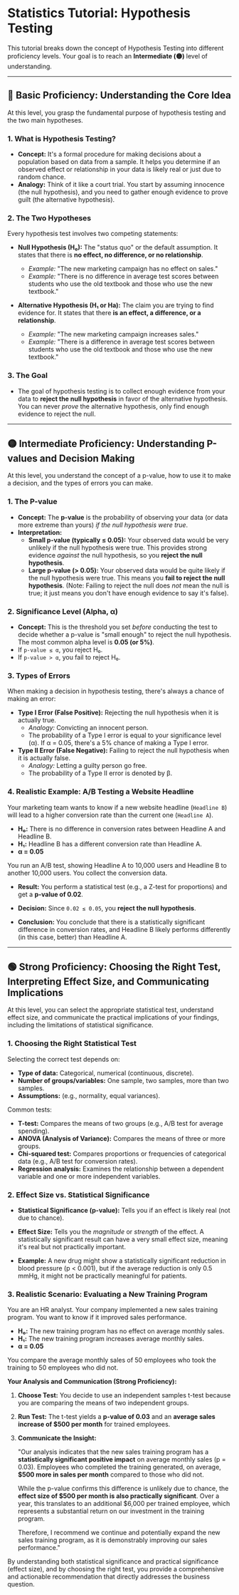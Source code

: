 # Statistics Tutorial: Hypothesis Testing

This tutorial breaks down the concept of Hypothesis Testing into different proficiency levels. Your goal is to reach an **Intermediate (🟡)** level of understanding.

---

## 🔵 Basic Proficiency: Understanding the Core Idea

At this level, you grasp the fundamental purpose of hypothesis testing and the two main hypotheses.

### 1. What is Hypothesis Testing?

*   **Concept:** It's a formal procedure for making decisions about a population based on data from a sample. It helps you determine if an observed effect or relationship in your data is likely real or just due to random chance.
*   **Analogy:** Think of it like a court trial. You start by assuming innocence (the null hypothesis), and you need to gather enough evidence to prove guilt (the alternative hypothesis).

### 2. The Two Hypotheses

Every hypothesis test involves two competing statements:

*   **Null Hypothesis (H₀):** The "status quo" or the default assumption. It states that there is **no effect, no difference, or no relationship**.
    *   *Example:* "The new marketing campaign has no effect on sales."
    *   *Example:* "There is no difference in average test scores between students who use the old textbook and those who use the new textbook."

*   **Alternative Hypothesis (H₁ or Ha):** The claim you are trying to find evidence for. It states that there **is an effect, a difference, or a relationship**.
    *   *Example:* "The new marketing campaign increases sales."
    *   *Example:* "There is a difference in average test scores between students who use the old textbook and those who use the new textbook."

### 3. The Goal

*   The goal of hypothesis testing is to collect enough evidence from your data to **reject the null hypothesis** in favor of the alternative hypothesis. You can never *prove* the alternative hypothesis, only find enough evidence to reject the null.

---

## 🟡 Intermediate Proficiency: Understanding P-values and Decision Making

At this level, you understand the concept of a p-value, how to use it to make a decision, and the types of errors you can make.

### 1. The P-value

*   **Concept:** The **p-value** is the probability of observing your data (or data more extreme than yours) *if the null hypothesis were true*.
*   **Interpretation:**
    *   **Small p-value (typically ≤ 0.05):** Your observed data would be very unlikely if the null hypothesis were true. This provides strong evidence *against* the null hypothesis, so you **reject the null hypothesis**.
    *   **Large p-value (> 0.05):** Your observed data would be quite likely if the null hypothesis were true. This means you **fail to reject the null hypothesis**. (Note: Failing to reject the null does *not* mean the null is true; it just means you don't have enough evidence to say it's false).

### 2. Significance Level (Alpha, α)

*   **Concept:** This is the threshold you set *before* conducting the test to decide whether a p-value is "small enough" to reject the null hypothesis. The most common alpha level is **0.05 (or 5%)**.
*   If `p-value ≤ α`, you reject H₀.
*   If `p-value > α`, you fail to reject H₀.

### 3. Types of Errors

When making a decision in hypothesis testing, there's always a chance of making an error:

*   **Type I Error (False Positive):** Rejecting the null hypothesis when it is actually true.
    *   *Analogy:* Convicting an innocent person.
    *   The probability of a Type I error is equal to your significance level (α). If α = 0.05, there's a 5% chance of making a Type I error.
*   **Type II Error (False Negative):** Failing to reject the null hypothesis when it is actually false.
    *   *Analogy:* Letting a guilty person go free.
    *   The probability of a Type II error is denoted by β.

### 4. Realistic Example: A/B Testing a Website Headline

Your marketing team wants to know if a new website headline (`Headline B`) will lead to a higher conversion rate than the current one (`Headline A`).

*   **H₀:** There is no difference in conversion rates between Headline A and Headline B.
*   **H₁:** Headline B has a different conversion rate than Headline A.
*   **α = 0.05**

You run an A/B test, showing Headline A to 10,000 users and Headline B to another 10,000 users. You collect the conversion data.

*   **Result:** You perform a statistical test (e.g., a Z-test for proportions) and get a **p-value of 0.02**.

*   **Decision:** Since `0.02 ≤ 0.05`, you **reject the null hypothesis**.

*   **Conclusion:** You conclude that there is a statistically significant difference in conversion rates, and Headline B likely performs differently (in this case, better) than Headline A.

---

## 🟢 Strong Proficiency: Choosing the Right Test, Interpreting Effect Size, and Communicating Implications

At this level, you can select the appropriate statistical test, understand effect size, and communicate the practical implications of your findings, including the limitations of statistical significance.

### 1. Choosing the Right Statistical Test

Selecting the correct test depends on:

*   **Type of data:** Categorical, numerical (continuous, discrete).
*   **Number of groups/variables:** One sample, two samples, more than two samples.
*   **Assumptions:** (e.g., normality, equal variances).

Common tests:
*   **T-test:** Compares the means of two groups (e.g., A/B test for average spending).
*   **ANOVA (Analysis of Variance):** Compares the means of three or more groups.
*   **Chi-squared test:** Compares proportions or frequencies of categorical data (e.g., A/B test for conversion rates).
*   **Regression analysis:** Examines the relationship between a dependent variable and one or more independent variables.

### 2. Effect Size vs. Statistical Significance

*   **Statistical Significance (p-value):** Tells you if an effect is likely real (not due to chance).
*   **Effect Size:** Tells you the *magnitude* or *strength* of the effect. A statistically significant result can have a very small effect size, meaning it's real but not practically important.

*   **Example:** A new drug might show a statistically significant reduction in blood pressure (p < 0.001), but if the average reduction is only 0.5 mmHg, it might not be practically meaningful for patients.

### 3. Realistic Scenario: Evaluating a New Training Program

You are an HR analyst. Your company implemented a new sales training program. You want to know if it improved sales performance.

*   **H₀:** The new training program has no effect on average monthly sales.
*   **H₁:** The new training program increases average monthly sales.
*   **α = 0.05**

You compare the average monthly sales of 50 employees who took the training to 50 employees who did not.

**Your Analysis and Communication (Strong Proficiency):**

1.  **Choose Test:** You decide to use an independent samples t-test because you are comparing the means of two independent groups.
2.  **Run Test:** The t-test yields a **p-value of 0.03** and an **average sales increase of $500 per month** for trained employees.

3.  **Communicate the Insight:**

    "Our analysis indicates that the new sales training program has a **statistically significant positive impact** on average monthly sales (p = 0.03). Employees who completed the training generated, on average, **$500 more in sales per month** compared to those who did not.

    While the p-value confirms this difference is unlikely due to chance, the **effect size of $500 per month is also practically significant**. Over a year, this translates to an additional $6,000 per trained employee, which represents a substantial return on our investment in the training program.

    Therefore, I recommend we continue and potentially expand the new sales training program, as it is demonstrably improving our sales performance."

By understanding both statistical significance and practical significance (effect size), and by choosing the right test, you provide a comprehensive and actionable recommendation that directly addresses the business question.

